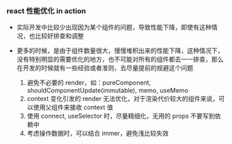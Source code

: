 ### react 性能优化 in action

- 实际开发中比较少出现因为某个组件的问题，导致性能下降，即使有这种情况，也比较好排查和调整

- 更多的时候，是由于组件数量很大，慢慢堆积出来的性能下降，这种情况下，没有特别明显的需要优化的地方，也不可能对所有的组件都去一一排查，那么在开发的时候就有一些经验或者准则，去尽量提前的规避这个问题
  1. 避免不必要的 render，如：pureComponent, shouldComponentUpdate(immutable), memo, useMemo
  2. context 变化引发的 render 无法优化，对于渲染代价较大的组件来说，可以使用父组件来接收 context 值
  3. 使用 connect, useSelector 时，尽量精细化，无用的 props 不要写到依赖中
  4. 考虑操作数据时，可以结合 immer，避免浅比较失效
